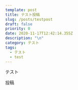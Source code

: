 ```yaml
---
template: post
title: テスト投稿
slug: /posts/testpost
draft: false
priority: 0
date: 2020-11-17T12:42:14.355Z
description: "\n"
category: テスト
tags:
  - テスト
  - test
---
```

テスト

投稿